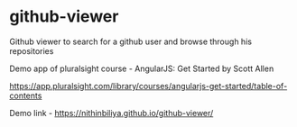 # github-viewer
Github viewer to search for a github user and browse through his repositories

Demo app of pluralsight course - AngularJS: Get Started by Scott Allen

https://app.pluralsight.com/library/courses/angularjs-get-started/table-of-contents


Demo link - https://nithinbiliya.github.io/github-viewer/
